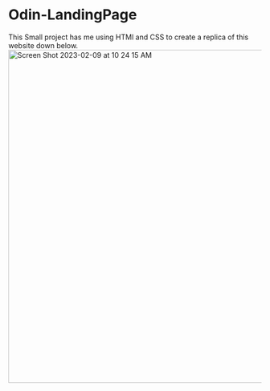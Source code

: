 # Odin-LandingPage

This Small project has me using HTMl and CSS to create a replica of this website down below.<img width="664" alt="Screen Shot 2023-02-09 at 10 24 15 AM" src="https://user-images.githubusercontent.com/76759742/217856294-4325e56b-a2da-4ed8-adb2-d109ce03d6c5.png">

